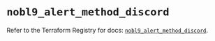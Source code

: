 # `nobl9_alert_method_discord`

Refer to the Terraform Registry for docs: [`nobl9_alert_method_discord`](https://registry.terraform.io/providers/nobl9/nobl9/0.22.0/docs/resources/alert_method_discord).
